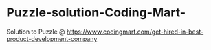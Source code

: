 # Puzzle-solution-Coding-Mart-
Solution to Puzzle @ https://www.codingmart.com/get-hired-in-best-product-development-company

